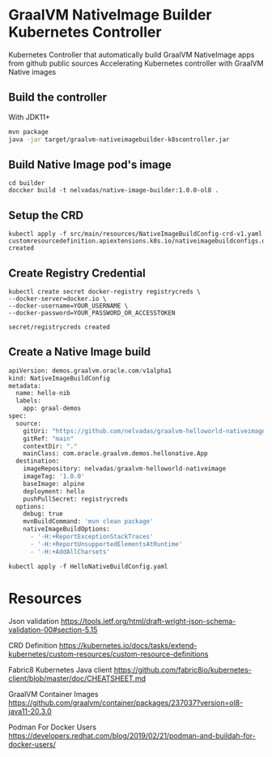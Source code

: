 # GraalVM NativeImage Builder Kubernetes Controller

Kubernetes Controller that automatically build GraalVM NativeImage apps from github public sources
Accelerating Kubernetes controller with GraalVM Native images

## Build the controller

With JDK11+
```bash
mvn package
java -jar target/graalvm-nativeimagebuilder-k8scontroller.jar
```

## Build Native Image pod's image

```
cd builder 
doccker build -t nelvadas/native-image-builder:1.0.0-ol8 .

```

## Setup the CRD

```
kubectl apply -f src/main/resources/NativeImageBuildConfig-crd-v1.yaml
customresourcedefinition.apiextensions.k8s.io/nativeimagebuildconfigs.demos.graalvm.oracle.com created
```




## Create Registry Credential 
```
kubectl create secret docker-registry registrycreds \
--docker-server=docker.io \
--docker-username=YOUR_USERNAME \
--docker-password=YOUR_PASSWORD_OR_ACCESSTOKEN

secret/registrycreds created
```

## Create a Native Image build 

```python
apiVersion: demos.graalvm.oracle.com/v1alpha1
kind: NativeImageBuildConfig
metadata:
  name: hello-nib
  labels:
    app: graal-demos
spec:
  source:
    gitUri: "https://github.com/nelvadas/graalvm-helloworld-nativeimage.git"
    gitRef: "main"
    contextDir: "."
    mainClass: com.oracle.graalvm.demos.hellonative.App
  destination:
    imageRepository: nelvadas/graalvm-helloworld-nativeimage
    imageTag: '1.0.0'
    baseImage: alpine
    deployment: hello
    pushPullSecret: registrycreds
  options:
    debug: true
    mvnBuildCommand: 'mvn clean package'
    nativeImageBuildOptions:
      - '-H:+ReportExceptionStackTraces'
      - '-H:+ReportUnsupportedElementsAtRuntime'
      - '-H:+AddAllCharsets'

```

```
kubectl apply -f HelloNativeBuildConfig.yaml
```




# Resources

Json validation https://tools.ietf.org/html/draft-wright-json-schema-validation-00#section-5.15

CRD Definition https://kubernetes.io/docs/tasks/extend-kubernetes/custom-resources/custom-resource-definitions

Fabric8  Kubernetes Java client https://github.com/fabric8io/kubernetes-client/blob/master/doc/CHEATSHEET.md

GraalVM Container Images https://github.com/graalvm/container/packages/237037?version=ol8-java11-20.3.0

Podman For Docker Users https://developers.redhat.com/blog/2019/02/21/podman-and-buildah-for-docker-users/
